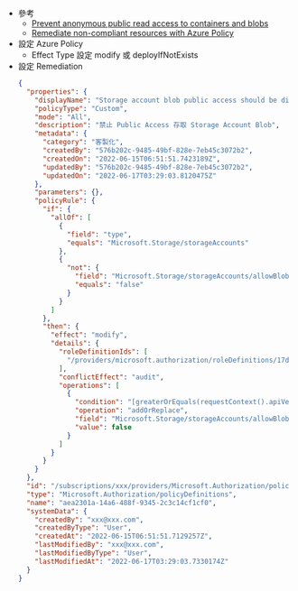 - 參考
    - [Prevent anonymous public read access to containers and blobs](https://docs.microsoft.com/en-us/azure/storage/blobs/anonymous-read-access-prevent)
    - [Remediate non-compliant resources with Azure Policy](https://docs.microsoft.com/en-us/azure/governance/policy/how-to/remediate-resources)
- 設定 Azure Policy
    - Effect Type 設定 modify 或 deployIfNotExists
- 設定 Remediation
    ```json
    {
      "properties": {
        "displayName": "Storage account blob public access should be disallowed",
        "policyType": "Custom",
        "mode": "All",
        "description": "禁止 Public Access 存取 Storage Account Blob",
        "metadata": {
          "category": "客製化",
          "createdBy": "576b202c-9485-49bf-828e-7eb45c3072b2",
          "createdOn": "2022-06-15T06:51:51.7423189Z",
          "updatedBy": "576b202c-9485-49bf-828e-7eb45c3072b2",
          "updatedOn": "2022-06-17T03:29:03.8120475Z"
        },
        "parameters": {},
        "policyRule": {
          "if": {
            "allOf": [
              {
                "field": "type",
                "equals": "Microsoft.Storage/storageAccounts"
              },
              {
                "not": {
                  "field": "Microsoft.Storage/storageAccounts/allowBlobPublicAccess",
                  "equals": "false"
                }
              }
            ]
          },
          "then": {
            "effect": "modify",
            "details": {
              "roleDefinitionIds": [
                "/providers/microsoft.authorization/roleDefinitions/17d1049b-9a84-46fb-8f53-869881c3d3ab"
              ],
              "conflictEffect": "audit",
              "operations": [
                {
                  "condition": "[greaterOrEquals(requestContext().apiVersion, '2019-04-01')]",
                  "operation": "addOrReplace",
                  "field": "Microsoft.Storage/storageAccounts/allowBlobPublicAccess",
                  "value": false
                }
              ]
            }
          }
        }
      },
      "id": "/subscriptions/xxx/providers/Microsoft.Authorization/policyDefinitions/aea2301a-14a6-488f-9345-2c3c14cf1cf0",
      "type": "Microsoft.Authorization/policyDefinitions",
      "name": "aea2301a-14a6-488f-9345-2c3c14cf1cf0",
      "systemData": {
        "createdBy": "xxx@xxx.com",
        "createdByType": "User",
        "createdAt": "2022-06-15T06:51:51.7129257Z",
        "lastModifiedBy": "xxx@xxx.com",
        "lastModifiedByType": "User",
        "lastModifiedAt": "2022-06-17T03:29:03.7330174Z"
      }
    }
    ```